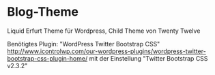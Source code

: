 Blog-Theme
==========

Liquid Erfurt Theme für Wordpress, Child Theme von Twenty Twelve

Benötigtes Plugin: "WordPress Twitter Bootstrap CSS" http://www.icontrolwp.com/our-wordpress-plugins/wordpress-twitter-bootstrap-css-plugin-home/ mit der Einstellung "Twitter Bootstrap CSS v2.3.2"
